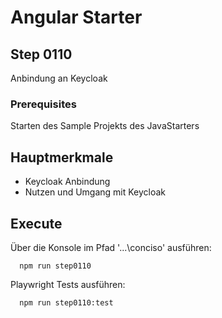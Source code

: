 # Angular Starter #

## Step 0110
Anbindung an Keycloak

### Prerequisites
Starten des Sample Projekts des JavaStarters

## Hauptmerkmale
 - Keycloak Anbindung
 - Nutzen und Umgang mit Keycloak

## Execute
Über die Konsole im Pfad '...\conciso' ausführen:
```shell
  npm run step0110
```

Playwright Tests ausführen:
```shell
  npm run step0110:test
```